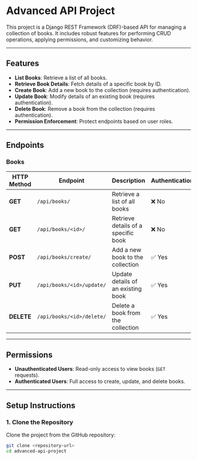 # Advanced API Project

This project is a Django REST Framework (DRF)-based API for managing a collection of books. It includes robust features for performing CRUD operations, applying permissions, and customizing behavior.

---

## **Features**
- **List Books**: Retrieve a list of all books.
- **Retrieve Book Details**: Fetch details of a specific book by ID.
- **Create Book**: Add a new book to the collection (requires authentication).
- **Update Book**: Modify details of an existing book (requires authentication).
- **Delete Book**: Remove a book from the collection (requires authentication).
- **Permission Enforcement**: Protect endpoints based on user roles.

---

## **Endpoints**

### **Books**
| HTTP Method | Endpoint               | Description                                | Authentication |
|-------------|------------------------|--------------------------------------------|----------------|
| **GET**     | `/api/books/`          | Retrieve a list of all books               | ❌ No           |
| **GET**     | `/api/books/<id>/`     | Retrieve details of a specific book        | ❌ No           |
| **POST**    | `/api/books/create/`   | Add a new book to the collection           | ✅ Yes          |
| **PUT**     | `/api/books/<id>/update/` | Update details of an existing book        | ✅ Yes          |
| **DELETE**  | `/api/books/<id>/delete/` | Delete a book from the collection         | ✅ Yes          |

---

## **Permissions**
- **Unauthenticated Users**: Read-only access to view books (`GET` requests).
- **Authenticated Users**: Full access to create, update, and delete books.

---

## **Setup Instructions**
### **1. Clone the Repository**
Clone the project from the GitHub repository:
```bash
git clone <repository-url>
cd advanced-api-project
